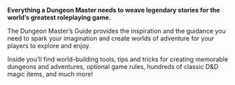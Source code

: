 **Everything a Dungeon Master needs to weave legendary stories for the world’s greatest roleplaying game.**

The Dungeon Master’s Guide provides the inspiration and the guidance you need to spark your imagination and create worlds of adventure for your players to explore and enjoy.

Inside you’ll find world-building tools, tips and tricks for creating memorable dungeons and adventures, optional game rules, hundreds of classic D&D magic items, and much more!